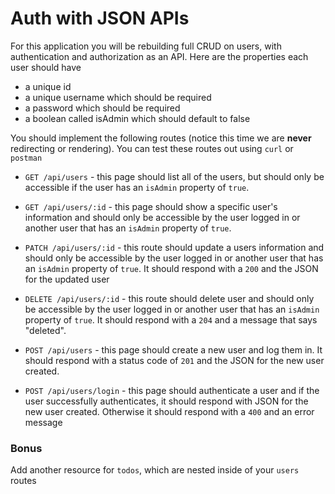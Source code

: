 # Auth with JSON APIs

For this application you will be rebuilding full CRUD on users, with authentication and authorization as an API. Here are the properties each user should have

- a unique id
- a unique username which should be required
- a password which should be required
- a boolean called isAdmin which should default to false

You should implement the following routes (notice this time we are **never** redirecting or rendering). You can test these routes out using `curl` or `postman`

- `GET /api/users` - this page should list all of the users, but should only be accessible if the user has an `isAdmin` property of `true`.

- `GET /api/users/:id` - this page should show a specific user's information and should only be accessible by the user logged in or another user that has an `isAdmin` property of `true`.

- `PATCH /api/users/:id` - this route should update a users information and should only be accessible by the user logged in or another user that has an `isAdmin` property of `true`. It should respond with a `200` and the JSON for the updated user

- `DELETE /api/users/:id` - this route should delete user and should only be accessible by the user logged in or another user that has an `isAdmin` property of `true`. It should respond with a `204` and a message that says "deleted".

- `POST /api/users` - this page should create a new user and log them in. It should respond with a status code of `201` and the JSON for the new user created.

- `POST /api/users/login` - this page should authenticate a user and if the user successfully authenticates, it should respond with JSON for the new user created. Otherwise it should respond with a `400` and an error message

### Bonus

Add another resource for `todos`, which are nested inside of your `users` routes
